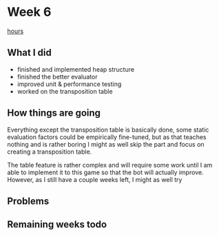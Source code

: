 # Week 6

[hours](https://github.com/korolainenriikka/jani/blob/master/documentation/hourly_report.md)

## What I did

* finished and implemented heap structure
* finished the better evaluator
* improved unit & performance testing
* worked on the transposition table

## How things are going

Everything except the transposition table is basically done, some static evaluation factors could be empirically fine-tuned, but as that teaches nothing and is rather
boring I might as well skip the part and focus on creating a transposition table.

The table feature is rather complex and will require some work until I am able to implement it to this game so that the bot will actually improve. However, as I still have
a couple weeks left, I might as well try

## Problems

## Remaining weeks todo



